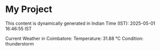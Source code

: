 # My Project

This content is dynamically generated in Indian Time (IST): 2025-05-01 16:46:55 IST


Current Weather in Coimbatore:
Temperature: 31.88 °C
Condition: thunderstorm
